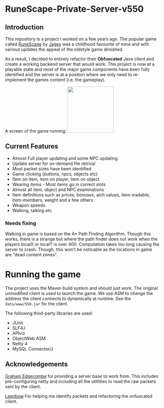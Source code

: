 # RuneScape-Private-Server-v550

## Introduction
This repository is a project I worked on a few years ago. The popular game called [RuneScape](https://runescape.com) by [Jagex](https://jagex.com) was a childhood favourite of mine and with various updates the appeal of the oldstyle game dimished.

As a result, I decided to entirely refactor their **Obfuscated** Java client and create a working backend server that would work.
This project is now at a playable state and most of the major game components have been fully identified and the server is at a position where we only need to re-implement the games content (i.e. the gameplay). 

A screen of the game running:
<img src="https://user-images.githubusercontent.com/76599223/166706272-2ae3bc97-04b5-4dfe-8243-16a60b6607ec.png" width="150" height="auto">

## Current Features
* Almost Full player updating and some NPC updating
* Update server for on-demand file retrival
* Most packet sizes have been identified
* Game clicking (buttons, npcs, objects etc)
* Item on item, item on player, item on object
* Wearing items - Most items go in correct slots
* Almost all item, object and NPC examinations
* Item definitions such as prices, bonuses, alch values, item-tradable, item-members, weight and a few others
* Weapon speeds
* Walking, talking etc

### Needs fixing
Walking in game is based on the A* Path Finding Algorithm. Though this works, there is a strange but where the path finder does not work when the players localX or localY is over 400. Computation takes too long causing the server to crash. Though, this won't be noticable as the locations in game are "dead content zones".

# Running the game
The project uses the Maven build system and should just work. The original unmodified client is used to launch the game. We use ASM to change the address the client connects to dynamically at runtime. See the `data/www/550.jar` for the client.

The following third-party libraries are used:
* JUnit
* SLF4J
* APIviz
* ObjectWeb ASM
* Netty 4
* MySQL Connector/J

## Acknowledgements
[Graham Edgecombe](https://github.com/grahamedgecombe) for providing a server base to work from. This includes pre-configuring netty and including all the utitlities to read the raw packets sent by the client. 

[Leanbow](https://github.com/leanbow) For helping me identify packets and refactoring the onfuscated client.

